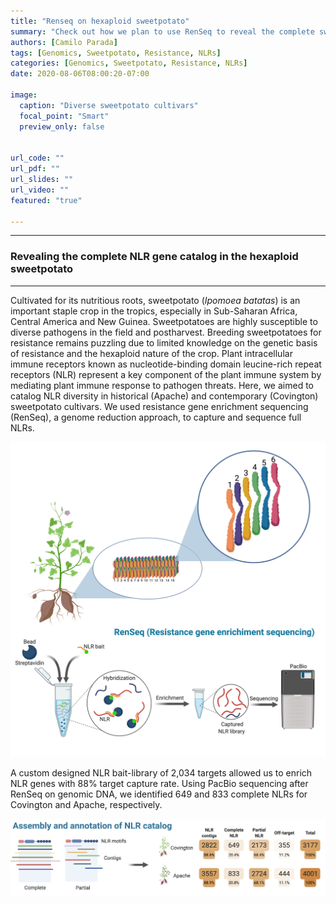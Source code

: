```yaml
---
title: "Renseq on hexaploid sweetpotato"
summary: "Check out how we plan to use RenSeq to reveal the complete sweetpotato NLR catalog"
authors: [Camilo Parada]
tags: [Genomics, Sweetpotato, Resistance, NLRs]
categories: [Genomics, Sweetpotato, Resistance, NLRs]
date: 2020-08-06T08:00:20-07:00

image:
  caption: "Diverse sweetpotato cultivars"
  focal_point: "Smart"  
  preview_only: false


url_code: ""
url_pdf: ""
url_slides: ""
url_video: ""
featured: "true"

---
```

------

### **Revealing the complete NLR gene catalog in the hexaploid sweetpotato** 

------

Cultivated for its nutritious roots, sweetpotato (*Ipomoea batatas*) is an important staple crop in the tropics, especially in Sub-Saharan Africa, Central America and New Guinea. Sweetpotatoes are highly susceptible to diverse pathogens in the field and postharvest. Breeding sweetpotatoes for resistance remains puzzling due to limited knowledge on the genetic basis of resistance and the hexaploid nature of the crop. Plant intracellular immune receptors known as nucleotide-binding domain leucine-rich repeat receptors (NLR) represent a key component of the plant immune system by mediating plant immune response to pathogen threats. Here, we aimed to catalog NLR diversity in historical (Apache) and contemporary (Covington) sweetpotato cultivars. We used resistance gene enrichment sequencing (RenSeq), a genome reduction approach, to capture and sequence full NLRs. 

![](RenSeq_worflow.jpg)

A custom designed NLR bait-library of 2,034 targets allowed us to enrich NLR genes with 88% target capture rate. Using PacBio sequencing after RenSeq on genomic DNA, we identified 649 and 833 complete NLRs for Covington and Apache, respectively. 

![](apache_covington.png)



